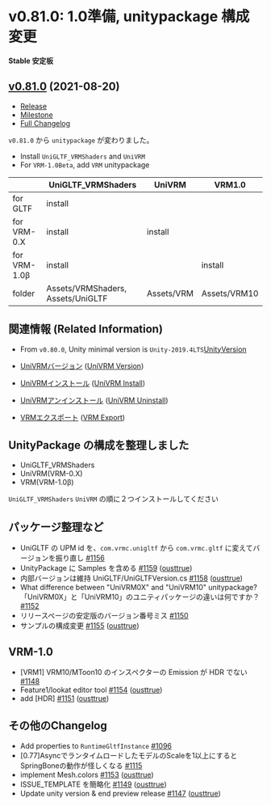 # v0.81.0: 1.0準備, unitypackage 構成変更

**Stable 安定板**

## [v0.81.0](https://github.com/vrm-c/UniVRM/tree/v0.81.0) (2021-08-20)

* [Release](http://github.com/vrm-c/UniVRM/releases/tag/v0.81.0) 
* [Milestone](https://github.com/vrm-c/UniVRM/milestone/43?closed=1) 
* [Full Changelog](https://github.com/vrm-c/UniVRM/compare/v0.80.0...v0.81.0)

`v0.81.0` から `unitypackage` が変わりました。

* Install `UniGLTF_VRMShaders` and `UniVRM`
* For `VRM-1.0Beta`, add `VRM` unitypackage

|              | UniGLTF_VRMShaders                | UniVRM     | VRM1.0       |
|--------------|-----------------------------------|------------|--------------|
| for GLTF     | install                           |            |              |
| for VRM-0.X  | install                           | install    |              |
| for VRM-1.0β | install                           |            | install      |
| folder       | Assets/VRMShaders, Assets/UniGLTF | Assets/VRM | Assets/VRM10 |

## 関連情報 (Related Information)

* From `v0.80.0`, Unity minimal version is `Unity-2019.4LTS`[UnityVersion](https://vrm.dev/docs/univrm/install/unity_version/)

* [UniVRMバージョン](https://vrm.dev/docs/univrm/install/univrm_version/) ([UniVRM Version](https://vrm.dev/en/docs/univrm/install/univrm_version/))

* [UniVRMインストール](https://vrm.dev/docs/univrm) ([UniVRM Install](https://vrm.dev/en/docs/univrm))

* [UniVRMアンインストール](https://vrm.dev/docs/univrm/install/univrm_uninstall/) ([UniVRM Uninstall](https://vrm.dev/en/docs/univrm/install/univrm_uninstall/))

* [VRMエクスポート](https://vrm.dev/docs/univrm/export/univrm_export/) ([VRM Export](https://vrm.dev/en/docs/univrm/export/univrm_export/))

## UnityPackage の構成を整理しました

* UniGLTF_VRMShaders
* UniVRM(VRM-0.X)
* VRM(VRM-1.0β)

`UniGLTF_VRMShaders` `UniVRM` の順に２つインストールしてください

## パッケージ整理など
- UniGLTF の UPM id を、`com.vrmc.unigltf` から `com.vrmc.gltf` に変えてバージョンを振り直し [\#1156](https://github.com/vrm-c/UniVRM/issues/1156)
- UnityPackage に Samples を含める [\#1159](https://github.com/vrm-c/UniVRM/pull/1159) ([ousttrue](https://github.com/ousttrue))
- 内部バージョンは維持 UniGLTF/UniGLTFVersion.cs [\#1158](https://github.com/vrm-c/UniVRM/pull/1158) ([ousttrue](https://github.com/ousttrue))
- What difference between "UniVRM0X" and "UniVRM10" unitypackage? 「UniVRM0X」と「UniVRM10」のユニティパッケージの違いは何ですか？ [\#1152](https://github.com/vrm-c/UniVRM/issues/1152)
- リリースページの安定版のバージョン番号ミス [\#1150](https://github.com/vrm-c/UniVRM/issues/1150)
- サンプルの構成変更 [\#1155](https://github.com/vrm-c/UniVRM/pull/1155) ([ousttrue](https://github.com/ousttrue))

## VRM-1.0
- \[VRM1\] VRM10/MToon10 のインスペクターの Emission が HDR でない [\#1148](https://github.com/vrm-c/UniVRM/issues/1148)
- Feature1/lookat editor tool [\#1154](https://github.com/vrm-c/UniVRM/pull/1154) ([ousttrue](https://github.com/ousttrue))
- add \[HDR\] [\#1151](https://github.com/vrm-c/UniVRM/pull/1151) ([ousttrue](https://github.com/ousttrue))

## その他のChangelog
- Add properties to `RuntimeGltfInstance` [\#1096](https://github.com/vrm-c/UniVRM/issues/1096)
- \[0.77\]AsyncでランタイムロードしたモデルのScaleを1以上にするとSpringBoneの動作が怪しくなる [\#1115](https://github.com/vrm-c/UniVRM/issues/1115)
- implement Mesh.colors [\#1153](https://github.com/vrm-c/UniVRM/pull/1153) ([ousttrue](https://github.com/ousttrue))
- ISSUE\_TEMPLATE を簡略化 [\#1149](https://github.com/vrm-c/UniVRM/pull/1149) ([ousttrue](https://github.com/ousttrue))
- Update unity version & end preview release [\#1147](https://github.com/vrm-c/UniVRM/pull/1147) ([ousttrue](https://github.com/ousttrue))
